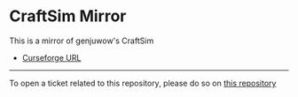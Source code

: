 # CraftSim Mirror

This is a mirror of genjuwow's CraftSim

- [Curseforge URL](https://www.curseforge.com/wow/addons/craftsim)

----

To open a ticket related to this repository, please do so on [this repository](https://github.com/curseforge-mirror/.github)